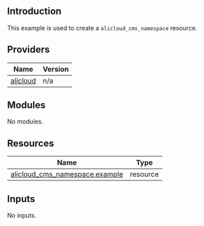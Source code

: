 ## Introduction

This example is used to create a `alicloud_cms_namespace` resource.

<!-- BEGIN_TF_DOCS -->
## Providers

| Name | Version |
|------|---------|
| <a name="provider_alicloud"></a> [alicloud](#provider\_alicloud) | n/a |

## Modules

No modules.

## Resources

| Name | Type |
|------|------|
| [alicloud_cms_namespace.example](https://registry.terraform.io/providers/aliyun/alicloud/latest/docs/resources/cms_namespace) | resource |

## Inputs

No inputs.
<!-- END_TF_DOCS -->    